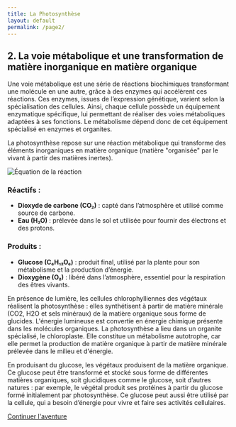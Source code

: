```yaml
---
title: La Photosynthèse
layout: default
permalink: /page2/
---
```


## 2. La voie métabolique et une transformation de matière inorganique en matière organique
Une voie métabolique est une série de réactions biochimiques transformant une molécule en une autre, grâce à des enzymes qui accélèrent ces réactions. Ces enzymes, issues de l’expression génétique, varient selon la spécialisation des cellules. Ainsi, chaque cellule possède un équipement enzymatique spécifique, lui permettant de réaliser des voies métaboliques adaptées à ses fonctions. Le métabolisme dépend donc de cet équipement spécialisé en enzymes et organites.

La photosynthèse repose sur une réaction métabolique qui transforme des éléments inorganiques en matière organique (matière "organisée" par le vivant à partir des matières inertes).

![Équation de la réaction](/laphotosyntheseSVT/equationreaction.jpg)

### Réactifs :
- **Dioxyde de carbone (CO₂)** : capté dans l’atmosphère et utilisé comme source de carbone.
- **Eau (H₂O)** : prélevée dans le sol et utilisée pour fournir des électrons et des protons.

### Produits :
- **Glucose (C₆H₁₂O₆)** : produit final, utilisé par la plante pour son métabolisme et la production d’énergie.
- **Dioxygène (O₂)** : libéré dans l’atmosphère, essentiel pour la respiration des êtres vivants.

En présence de lumière, les cellules chlorophylliennes des végétaux réalisent la photosynthèse : elles synthétisent à partir de matière minérale (CO2, H2O et sels minéraux) de la matière organique sous forme de glucides. L'énergie lumineuse est convertie en énergie chimique présente dans les molécules organiques. La photosynthèse a lieu dans un organite spécialisé, le chloroplaste. Elle constitue un métabolisme autotrophe, car elle permet la production de matière organique à partir de matière minérale prélevée dans le milieu et d'énergie.

En produisant du glucose, les végétaux produisent de la matière organique. Ce glucose peut être transformé et stocké sous forme de différentes matières organiques, soit glucidiques comme le glucose, soit d’autres natures : par exemple, le végétal produit ses protéines à partir du glucose formé initialement par photosynthèse. Ce glucose peut aussi être utilisé par la cellule, qui a besoin d’énergie pour vivre et faire ses activités cellulaires.

<a href="/laphotosyntheseSVT/page3/" class="btn">Continuer l'aventure</a>
